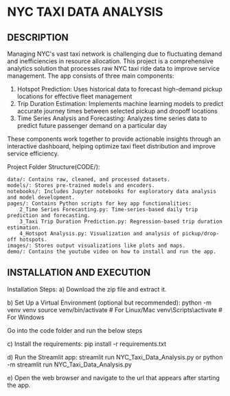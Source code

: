 NYC TAXI DATA ANALYSIS
======================

DESCRIPTION
-----------

Managing NYC's vast taxi network is challenging due to fluctuating demand and inefficiencies in resource allocation. 
This project is a comprehensive analytics solution that processes raw NYC taxi ride data to improve service management. 
The app consists of three main components:

1. Hotspot Prediction: Uses historical data to forecast high-demand pickup locations for effective fleet management
2. Trip Duration Estimation: Implements machine learning models to predict accurate journey times between selected pickup and dropoff locations
3. Time Series Analysis and Forecasting: Analyzes time series data to predict future passenger demand on a particular day

These components work together to provide actionable insights through an interactive dashboard, helping optimize taxi fleet distribution 
and improve service efficiency.

Project Folder Structure(CODE/):

    data/: Contains raw, cleaned, and processed datasets.
    models/: Stores pre-trained models and encoders.
    notebooks/: Includes Jupyter notebooks for exploratory data analysis and model development.
    pages/: Contains Python scripts for key app functionalities:
        2_Time Series Forecasting.py: Time-series-based daily trip prediction and forecasting.
        3_Taxi Trip Duration Prediction.py: Regression-based trip duration estimation.
        4_Hotspot Analysis.py: Visualization and analysis of pickup/drop-off hotspots.
    images/: Stores output visualizations like plots and maps.
    demo/: Contains the youtube video on how to install and run the app.

INSTALLATION AND EXECUTION
--------------------------
   Installation Steps:
   a) Download the zip file and extract it.

   b) Set Up a Virtual Environment (optional but recommended):
      python -m venv venv
      source venv/bin/activate  # For Linux/Mac
      venv\Scripts\activate     # For Windows

   Go into the code folder and run the below steps
   
   c) Install the requirements:
      pip install -r requirements.txt

   d) Run the Streamlit app:
      streamlit run NYC_Taxi_Data_Analysis.py
      or
      python -m streamlit run NYC_Taxi_Data_Analysis.py

   e) Open the web browser and navigate to the url that appears after starting the app.

